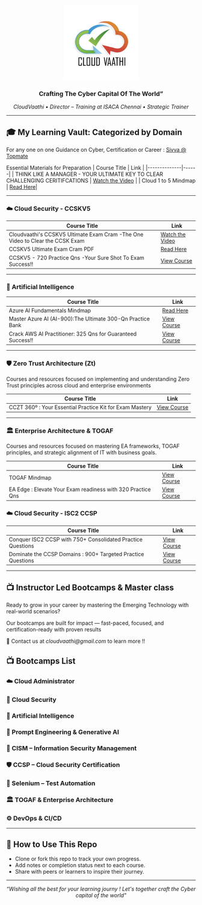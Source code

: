<p align="center">
  <img src="cloudvaathi_logo.jpg" alt="CloudVaathi Logo" width="200"/>
</p>

<h3 align="center">Crafting The Cyber Capital Of The World”</h3>
<p align="center"><i> CloudVaathi • Director – Training at ISACA Chennai • Strategic Trainer</i></p>

---

## 🎓 My Learning Vault: Categorized by Domain

For any one on one Guidance on Cyber, Certification or Career : [Sivva @ Topmate](https://topmate.io/sivva_k/)

Essential Materials for Preparation
| Course Title | Link |
|--------------|------|
| THINK LIKE A MANAGER - YOUR ULTIMATE KEY TO CLEAR CHALLENGING CERITIFCATIONS | [Watch the Video](https://www.youtube.com/watch?v=fGziJ958T-E) |
| Cloud 1 to 5 Mindmap | [Read Here](https://mm.tt/map/2668147739?t=PVMY3zMD6y)|

---

### ☁️ Cloud Security - CCSKV5

| Course Title | Link |
|--------------|------|
| Cloudvaathi's CCSKV5 Ultimate Exam Cram -The One Video to Clear the CCSK Exam | [Watch the Video](https://www.youtube.com/watch?v=q4Ko5RinGGo) |
| CCSKV5 Ultimate Exam Cram PDF | [Read Here](https://l1nq.com/CCSKpdf)|
| CCSKV5 - 720 Practice Qns -Your Sure Shot To Exam Success!! | [View Course](https://www.udemy.com/course/ccskv5exam-720-practice-questions-your-sure-shot-to-exam-success/?couponCode=FADACED9C9AE3EDF3207)|

---

### 🤖 Artificial Intelligence 

| Course Title | Link |
|--------------|------|
| Azure AI Fundamentals Mindmap | [Read Here](https://mm.tt/map/3142337600?t=DRvAbM6qkL)|
| Master Azure AI (AI-900):The Ultimate 300-Qn Practice Bank | [View Course](https://www.udemy.com/course/master-azure-ai-ai-900the-ultimate-300-qn-practice-bank-r/?couponCode=849E4A6D33364B3C6E61)|
| Crack AWS AI Practitioner: 325 Qns for Guaranteed Success!! | [View Course](https://www.udemy.com/course/crack-aws-ai-practitioner-325-qns-for-guaranteed-success-z/?couponCode=92E5A46C24ADB6340F95)|


---

### 🛡️ Zero Trust Architecture (Zt)

Courses and resources focused on implementing and understanding Zero Trust principles across cloud and enterprise environments

| Course Title | Link |
|--------------|------|
| CCZT 360º : Your Essential Practice Kit for Exam Mastery | [View Course](https://www.udemy.com/course/cczt-360o-your-essential-practice-kit-for-exam-mastery/?couponCode=DC7334E94563C39CEC0B)|

---

### 🏛️ Enterprise Architecture & TOGAF

Courses and resources focused on mastering EA frameworks, TOGAF principles, and strategic alignment of IT with business goals.

| Course Title | Link |
|--------------|------|
| TOGAF Mindmap| [View Course](https://mm.tt/map/3687304525?t=ZQ5rliC3Fc)|
| EA Edge : Elevate Your Exam readiness with 320 Practice Qns | [View Course](https://www.udemy.com/course/ea-edge-elevate-your-exam-readiness-with-320-practice-qns/?couponCode=FFBC44F664E6EA6A0EDF)|


### ☁️ Cloud Security - ISC2 CCSP

| Course Title | Link |
|--------------|------|
| Conquer ISC2 CCSP with 750+ Consolidated Practice Questions | [View Course](https://www.udemy.com/course/conquer-isc2-ccsp-with-750-consolidated-practice-questions/?couponCode=BC92E08BD3FBCB5916EC) |
| Dominate the CCSP Domains : 900+ Targeted Practice Questions | [View Course](https://www.udemy.com/course/dominate-the-ccsp-domains-900-targeted-practice-questions/?couponCode=D4915F820BB9D03BBAF6)|

---

## 📺 Instructor Led Bootcamps & Master class 

Ready to grow in your career by mastering the Emerging Technology with real-world scenarios?

Our bootcamps are built for impact — fast-paced, focused, and certification-ready with proven results

📩 Contact us at _cloudvaathi@gmail.com_ to learn more !!


## 📺 Bootcamps List 

### ☁️ Cloud Administrator

### 🔐 Cloud Security

### 🤖 Artificial Intelligence

### 🧠 Prompt Engineering & Generative AI

### 🧭 CISM – Information Security Management

### 🛡️ CCSP – Cloud Security Certification

### 🧪 Selenium – Test Automation

### 🏛️ TOGAF & Enterprise Architecture 

### ⚙️ DevOps & CI/CD


---

## 📌 How to Use This Repo
- Clone or fork this repo to track your own progress.
- Add notes or completion status next to each course.
- Share with peers or learners to inspire their journey.

---

<p align="center"><i>“Wishing all the best for your learning journy ! Let's together craft the Cyber capital of the world”</i></p>  
